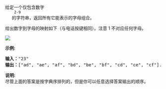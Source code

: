 <html>
 <body>
  <p>
   给定一个仅包含数字
   <code>
    2-9
   </code>
   的字符串，返回所有它能表示的字母组合。
  </p>
  <p>
   给出数字到字母的映射如下（与电话按键相同）。注意 1 不对应任何字母。
  </p>
  <p>
   <img src="http://upload.wikimedia.org/wikipedia/commons/thumb/7/73/Telephone-keypad2.svg/200px-Telephone-keypad2.svg.png"/>
  </p>
  <p>
   <strong>
    示例:
   </strong>
  </p>
  <pre><strong>输入：</strong>"23"
<strong>输出：</strong>["ad", "ae", "af", "bd", "be", "bf", "cd", "ce", "cf"].
</pre>
  <p>
   <strong>
    说明:
   </strong>
   <br/>
   尽管上面的答案是按字典序排列的，但是你可以任意选择答案输出的顺序。
  </p>
 </body>
</html>
